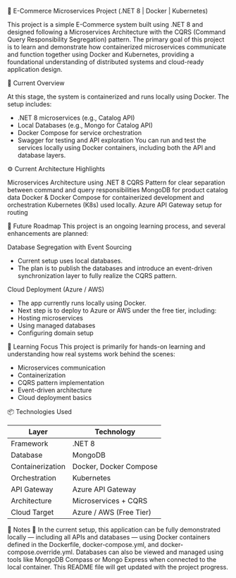 🛒 E-Commerce Microservices Project (.NET 8 | Docker | Kubernetes)

  This project is a simple E-Commerce system built using .NET 8 and designed following a Microservices Architecture with the CQRS (Command Query Responsibility Segregation) pattern.
  The primary goal of this project is to learn and demonstrate how containerized microservices communicate and function together using Docker and Kubernetes, providing a foundational understanding of distributed systems and cloud-ready application design.

🚀 Current Overview

  At this stage, the system is containerized and runs locally using Docker.
  The setup includes:
  - .NET 8 microservices (e.g., Catalog API)
  - Local Databases (e.g., Mongo for Catalog API)
  - Docker Compose for service orchestration
  - Swagger for testing and API exploration
  You can run and test the services locally using Docker containers, including both the API and database layers.

⚙️ Current Architecture Highlights

  Microservices Architecture using .NET 8
  CQRS Pattern for clear separation between command and query responsibilities
  MongoDB for product catalog data
  Docker & Docker Compose for containerized development and orchestration
  Kubernetes (K8s) used locally.
  Azure API Gateway setup for routing 

🔮 Future Roadmap
  This project is an ongoing learning process, and several enhancements are planned:

  Database Segregation with Event Sourcing
  - Current setup uses local databases.
  - The plan is to publish the databases and introduce an event-driven synchronization layer to fully realize the CQRS pattern.

  Cloud Deployment (Azure / AWS)
  - The app currently runs locally using Docker.
  - Next step is to deploy to Azure or AWS under the free tier, including:
  - Hosting microservices
  - Using managed databases
  - Configuring domain setup

🧠 Learning Focus
  This project is primarily for hands-on learning and understanding how real systems work behind the scenes:

  - Microservices communication
  - Containerization
  - CQRS pattern implementation
  - Event-driven architecture
  - Cloud deployment basics

📦 Technologies Used

  | Layer            | Technology              |
  | ---------------- | ----------------------- |
  | Framework        | .NET 8                  |
  | Database         | MongoDB                 |
  | Containerization | Docker, Docker Compose  |
  | Orchestration    | Kubernetes     |
  | API Gateway      | Azure API Gateway       |
  | Architecture     | Microservices + CQRS    |
  | Cloud Target     | Azure / AWS (Free Tier) |

💬 Notes
  🧩 In the current setup, this application can be fully demonstrated locally — including all APIs and databases — using Docker containers defined in the Dockerfile, docker-compose.yml, and docker-compose.override.yml.
  Databases can also be viewed and managed using tools like MongoDB Compass or Mongo Express when connected to the local container.
  This README file will get updated with the project progress.
